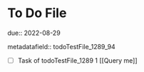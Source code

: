 # To Do File

due:: 2022-08-29

metadatafield:: todoTestFile_1289_94

- [ ] Task of todoTestFile_1289 1 [[Query me]]
